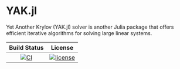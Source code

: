 # YAK.jl

Yet Another Krylov (YAK.jl) solver is another Julia package that offers efficient iterative algorithms for solving large linear systems.

| **Build Status** | **License** |
|:----------------:|:-----------:|
[![CI][github-img]][github-url] | [![license][license-img]][license-url] |

[github-img]: https://github.com/ComputationalThermoFluids/YAK.jl/workflows/CI/badge.svg
[github-url]: https://github.com/ComputationalThermoFluids/YAK.jl/actions?query=workflow%3ACI

[license-img]: http://img.shields.io/badge/license-MIT-brightgreen.svg?style=flat
[license-url]: LICENSE.md